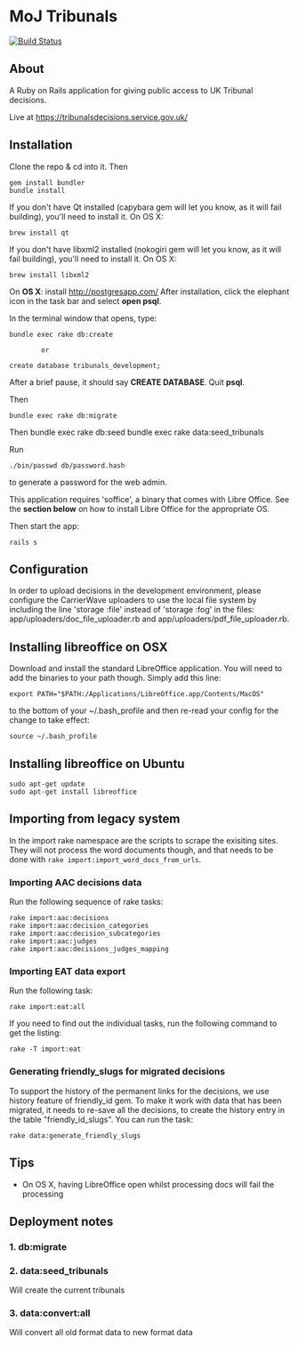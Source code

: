 MoJ Tribunals
=============

[![Build Status](https://travis-ci.org/ministryofjustice/tribunals.png?branch=master)](https://travis-ci.org/ministryofjustice/tribunals)

About
-----
A Ruby on Rails application for giving public access to UK Tribunal decisions.

Live at https://tribunalsdecisions.service.gov.uk/

Installation
------------

Clone the repo & cd into it. Then

    gem install bundler
    bundle install

If you don't have Qt installed (capybara gem will let you know, as it
will fail building), you'll need to install it. On OS X:

    brew install qt

If you don't have libxml2 installed (nokogiri gem will let you know, as it
will fail building), you'll need to install it. On OS X:

    brew install libxml2

On **OS X**: install http://postgresapp.com/ After installation, click the
elephant icon in the task bar and select **open psql**.

In the terminal window that opens, type:

    bundle exec rake db:create

            or

    create database tribunals_development;

After a brief pause, it should say **CREATE DATABASE**. Quit **psql**.

Then

    bundle exec rake db:migrate

Then
    bundle exec rake db:seed
    bundle exec rake data:seed_tribunals

Run

    ./bin/passwd db/password.hash

to generate a password for the web admin.

This application requires 'soffice', a binary that comes with Libre
Office. See the **section below** on how to install Libre Office for
the appropriate OS.

Then start the app:

    rails s

Configuration
-------------

In order to upload decisions in the development environment, please
configure the CarrierWave uploaders to use the local file system by
including the line 'storage :file' instead of 'storage :fog' in the
files: app/uploaders/doc_file_uploader.rb and
app/uploaders/pdf_file_uploader.rb.

Installing libreoffice on OSX
-----------------------------

Download and install the standard LibreOffice application. You will
need to add the binaries to your path though. Simply add this line:

    export PATH="$PATH:/Applications/LibreOffice.app/Contents/MacOS"

to the bottom of your ~/.bash_profile and then re-read your config for
the change to take effect:

    source ~/.bash_profile


Installing libreoffice on Ubuntu
--------------------------------

    sudo apt-get update
    sudo apt-get install libreoffice

Importing from legacy system
----------------------------

In the import rake namespace are the scripts to scrape the exisiting
sites. They will not process the word documents though, and that needs
to be done with `rake import:import_word_docs_from_urls`.

### Importing AAC decisions data

Run the following sequence of rake tasks:

    rake import:aac:decisions
    rake import:aac:decision_categories
    rake import:aac:decision_subcategories
    rake import:aac:judges
    rake import:aac:decisions_judges_mapping

### Importing EAT data export

Run the following task:

    rake import:eat:all

If you need to find out the individual tasks, run the following
command to get the listing:

    rake -T import:eat

### Generating friendly_slugs for migrated decisions

To support the history of the permanent links for the decisions, we use history feature of friendly_id gem. To make it work with data that has been migrated, it needs to re-save all the decisions, to create the history entry in the table "friendly_id_slugs". You can run the task:

    rake data:generate_friendly_slugs


Tips
----

* On OS X, having LibreOffice open whilst processing docs will fail the processing

Deployment notes
---------------

### 1. db:migrate

### 2. data:seed_tribunals
Will create the current tribunals

### 3. data:convert:all
Will convert all old format data to new format data

